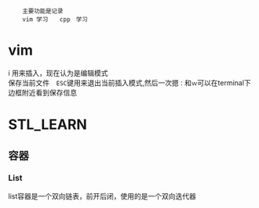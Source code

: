         主要功能是记录
        vim 学习　　cpp　学习

# vim  
i 用来插入，现在认为是编辑模式  
保存当前文件　`ESC`键用来退出当前插入模式,然后一次摁`：`和`ｗ`可以在terminal下边框附近看到保存信息
# STL_LEARN
## 容器
### List
list容器是一个双向链表，前开后闭，使用的是一个双向迭代器
